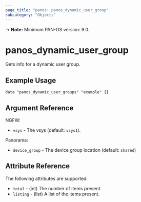 ```yaml
---
page_title: "panos: panos_dynamic_user_group"
subcategory: "Objects"
---
```


-> **Note:** Minimum PAN-OS version:  9.0.


# panos_dynamic_user_group

Gets info for a dynamic user group.


## Example Usage

```hcl
data "panos_dynamic_user_groups" "example" {}
```

## Argument Reference

NGFW:

* `vsys` - The vsys (default: `vsys1`).

Panorama:

* `device_group` - The device group location (default: `shared`)


## Attribute Reference

The following attributes are supported:

* `total` - (int) The number of items present.
* `listing` - (list) A list of the items present.
